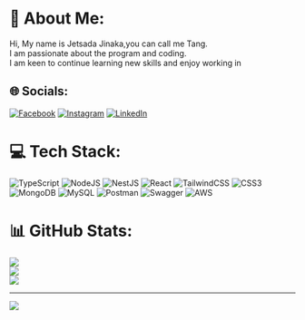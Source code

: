 # 💫 About Me:
Hi, My name is Jetsada Jinaka,you can call me Tang. <br>I am passionate about the program and coding. <br>I am keen to continue learning new skills and enjoy working in


## 🌐 Socials:
[![Facebook](https://img.shields.io/badge/Facebook-%231877F2.svg?logo=Facebook&logoColor=white)](https://facebook.com/profile.php?id=100001230740036) [![Instagram](https://img.shields.io/badge/Instagram-%23E4405F.svg?logo=Instagram&logoColor=white)](https://instagram.com/Thawinteriscoming) [![LinkedIn](https://img.shields.io/badge/LinkedIn-%230077B5.svg?logo=linkedin&logoColor=white)](https://linkedin.com/in//jetsada-jinaka-72b986230/) 

# 💻 Tech Stack:
![TypeScript](https://img.shields.io/badge/typescript-%23007ACC.svg?style=for-the-badge&logo=typescript&logoColor=white) ![NodeJS](https://img.shields.io/badge/node.js-6DA55F?style=for-the-badge&logo=node.js&logoColor=white) ![NestJS](https://img.shields.io/badge/nestjs-%23E0234E.svg?style=for-the-badge&logo=nestjs&logoColor=white) ![React](https://img.shields.io/badge/react-%2320232a.svg?style=for-the-badge&logo=react&logoColor=%2361DAFB) ![TailwindCSS](https://img.shields.io/badge/tailwindcss-%2338B2AC.svg?style=for-the-badge&logo=tailwind-css&logoColor=white) ![CSS3](https://img.shields.io/badge/css3-%231572B6.svg?style=for-the-badge&logo=css3&logoColor=white) ![MongoDB](https://img.shields.io/badge/MongoDB-%234ea94b.svg?style=for-the-badge&logo=mongodb&logoColor=white) ![MySQL](https://img.shields.io/badge/mysql-%2300f.svg?style=for-the-badge&logo=mysql&logoColor=white) ![Postman](https://img.shields.io/badge/Postman-FF6C37?style=for-the-badge&logo=postman&logoColor=white) ![Swagger](https://img.shields.io/badge/-Swagger-%23Clojure?style=for-the-badge&logo=swagger&logoColor=white) ![AWS](https://img.shields.io/badge/AWS-%23FF9900.svg?style=for-the-badge&logo=amazon-aws&logoColor=white)
# 📊 GitHub Stats:
![](https://github-readme-stats.vercel.app/api?username=TangJetsada123&theme=city_light&hide_border=false&include_all_commits=true&count_private=true)<br/>
![](https://github-readme-streak-stats.herokuapp.com/?user=TangJetsada123&theme=city_light&hide_border=false)<br/>
![](https://github-readme-stats.vercel.app/api/top-langs/?username=TangJetsada123&theme=city_light&hide_border=false&include_all_commits=true&count_private=true&layout=compact)

---
[![](https://visitcount.itsvg.in/api?id=TangJetsada123&icon=1&color=6)](https://visitcount.itsvg.in)

<!-- Proudly created with GPRM ( https://gprm.itsvg.in ) -->
